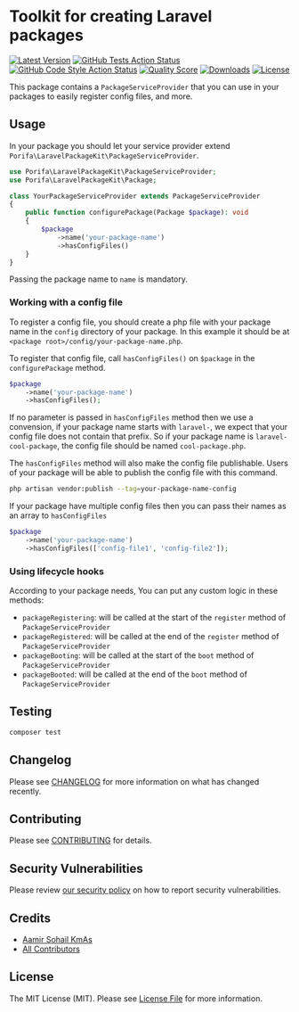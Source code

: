 # Toolkit for creating Laravel packages

[![Latest Version](https://img.shields.io/packagist/v/porifa/laravel-package-kit.svg?style=flat-square)](https://packagist.org/packages/porifa/laravel-package-kit)
[![GitHub Tests Action Status](<https://img.shields.io/github/workflow/status/porifa/laravel-package-kit/pest?label=Tests%20(Pest)>)](https://github.com/porifa/laravel-package-kit/actions?query=workflow%3Apest+branch%3Amain)
[![GitHub Code Style Action Status](<https://img.shields.io/github/workflow/status/porifa/laravel-package-kit/Pint?label=Code%20Style%20(Pint)>)](https://github.com/porifa/laravel-package-kit/actions?query=workflow%3Apint+branch%3Amain)
[![Quality Score](https://img.shields.io/scrutinizer/g/porifa/laravel-package-kit.svg?style=flat-square)](https://scrutinizer-ci.com/g/porifa/laravel-package-kit)
[![Downloads](https://img.shields.io/packagist/dt/porifa/laravel-package-kit.svg?style=flat-square)](https://packagist.org/packages/porifa/laravel-package-kit)
[![License](https://img.shields.io/packagist/l/porifa/laravel-package-kit.svg?style=flat-square)](https://packagist.org/packages/porifa/laravel-package-kit)

This package contains a `PackageServiceProvider` that you can use in your packages to easily register config files, and more.

## Usage
In your package you should let your service provider extend `Porifa\LaravelPackageKit\PackageServiceProvider`.

```php
use Porifa\LaravelPackageKit\PackageServiceProvider;
use Porifa\LaravelPackageKit\Package;

class YourPackageServiceProvider extends PackageServiceProvider
{
    public function configurePackage(Package $package): void
    {
        $package
            ->name('your-package-name')
            ->hasConfigFiles()
    }
}
```
Passing the package name to `name` is mandatory.

### Working with a config file

To register a config file, you should create a php file with your package name in the `config` directory of your package. In this example it should be at `<package root>/config/your-package-name.php`.

To register that config file, call `hasConfigFiles()` on `$package` in the `configurePackage` method.

```php
$package
    ->name('your-package-name')
    ->hasConfigFiles();
```


If no parameter is passed in `hasConfigFiles` method then we use a convension, if your package name starts with `laravel-`, we expect that your config file does not contain that prefix. So if your package name is `laravel-cool-package`, the config file should be named `cool-package.php`.

The `hasConfigFiles` method will also make the config file publishable. Users of your package will be able to publish the config file with this command.

```bash
php artisan vendor:publish --tag=your-package-name-config
```

If your package have multiple config files then you can pass their names as an array to `hasConfigFiles`

```php
$package
    ->name('your-package-name')
    ->hasConfigFiles(['config-file1', 'config-file2']);
```

### Using lifecycle hooks

According to your package needs, You can put any custom logic in these methods:

-   `packageRegistering`: will be called at the start of the `register` method of `PackageServiceProvider`
-   `packageRegistered`: will be called at the end of the `register` method of `PackageServiceProvider`
-   `packageBooting`: will be called at the start of the `boot` method of `PackageServiceProvider`
-   `packageBooted`: will be called at the end of the `boot` method of `PackageServiceProvider`

## Testing

```bash
composer test
```

## Changelog

Please see [CHANGELOG](CHANGELOG.md) for more information on what has changed recently.

## Contributing

Please see [CONTRIBUTING](https://github.com/porifa/.github/blob/main/CONTRIBUTING.md) for details.

## Security Vulnerabilities

Please review [our security policy](../../security/policy) on how to report security vulnerabilities.

## Credits

-   [Aamir Sohail KmAs](https://github.com/AamirSohailKmAs)
-   [All Contributors](../../contributors)

## License

The MIT License (MIT). Please see [License File](LICENSE.md) for more information.
